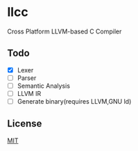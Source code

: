 # llcc
Cross Platform LLVM-based C Compiler

## Todo
- [x] Lexer
- [ ] Parser
- [ ] Semantic Analysis
- [ ] LLVM IR
- [ ] Generate binary(requires LLVM,GNU ld)

## License
[MIT](LICENSE)